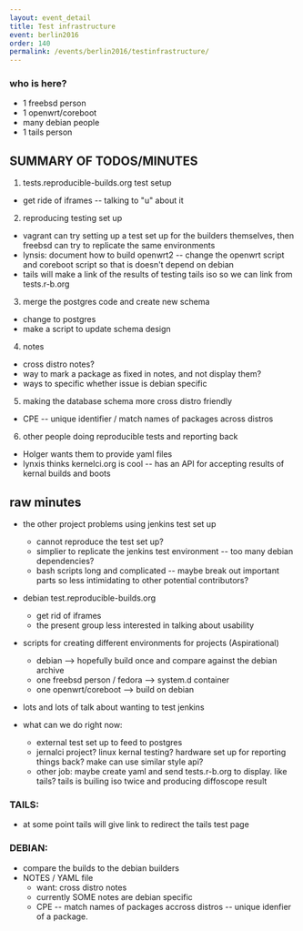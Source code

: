 ```yaml
---
layout: event_detail
title: Test infrastructure
event: berlin2016
order: 140
permalink: /events/berlin2016/testinfrastructure/
---
```


### who is here?

- 1 freebsd person 
- 1 openwrt/coreboot
- many debian people
- 1 tails person

## SUMMARY OF TODOS/MINUTES

1. tests.reproducible-builds.org test setup
* get ride of iframes -- talking to "u" about it

2. reproducing testing set up
* vagrant can try setting up a test set up for the builders themselves, then freebsd can try to replicate the same environments
* lynsis: document how to build openwrt2 -- change the openwrt script and coreboot script so that is doesn't depend on debian
* tails will make a link of the results of testing tails iso so we can link from tests.r-b.org

3. merge the postgres code and create new schema
* change to postgres
* make a script to update schema design

4. notes
* cross distro notes?
* way to mark a package as fixed in notes, and not display them?
* ways to specific whether issue is debian specific

5. making the database schema more cross distro friendly
* CPE -- unique identifier / match names of packages across distros

6. other people doing reproducible tests and reporting back
* Holger wants them to provide yaml files
* lynxis thinks kernelci.org is cool -- has an API for accepting results of kernal builds and boots


## raw minutes

* the other project problems using jenkins test set up
  * cannot reproduce the test set up?
  * simplier to replicate the jenkins test environment -- too many debian dependencies?
  * bash scripts long and complicated -- maybe break out important parts so less intimidating to other potential contributors?

* debian test.reproducible-builds.org
  * get rid of iframes
  * the present group less interested in talking about usability

* scripts for creating different environments for projects (Aspirational)
  * debian
--> hopefully build once and compare against the debian archive
  * one freebsd person / fedora
--> system.d container
  * one openwrt/coreboot
--> build on debian

* lots and lots of talk about wanting to test jenkins
* what can we do right now:
  * external test set up to feed to postgres
  * jernalci project? linux kernal testing? hardware set up for reporting things back? make can use similar style api?
  * other job: maybe create yaml and send tests.r-b.org to display. like tails? tails is builing iso twice and producing diffoscope result

### TAILS:
*  at some point tails will give link to redirect the tails test page 

### DEBIAN: 
* compare the builds to the debian builders
* NOTES / YAML file
  * want: cross distro notes
  * currently SOME notes are debian specific
  * CPE -- match names of packages accross distros -- unique idenfier of a package.






